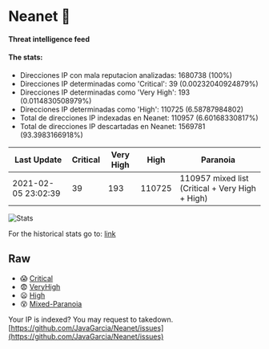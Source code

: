 # Neanet :hocho:
#### Threat intelligence feed
#### The stats:

- Direcciones IP con mala reputacion analizadas: 1680738 (100%)
- Direcciones IP determinadas como 'Critical':  39 (0.00232040924879%)
- Direcciones IP determinadas como 'Very High':  193 (0.0114830508979%)
- Direcciones IP determinadas como 'High':  110725 (6.58787984802)
- Total de direcciones IP indexadas en Neanet:  110957 (6.60168330817%)
- Total de direcciones IP descartadas en Neanet:  1569781 (93.3983166918%)

| Last Update | Critical | Very High | High | Paranoia |
| --- | --- | --- | --- | --- |
| 2021-02-05 23:02:39 | 39 | 193 | 110725 | 110957 mixed list (Critical + Very High + High)|

![Stats](https://docs.google.com/spreadsheets/d/e/2PACX-1vSnaNMIXVabIpDJjufMlzH7poXnshF3mgd8Is1g9ytUEzVsP5my4Trn8f-xkoLLQ38xpL3HtmUexLo6/pubchart?oid=501124687&format=image)

For the historical stats go to: [link](/stats.csv)
## Raw
- :scream: [Critical](https://raw.githubusercontent.com/JavaGarcia/Neanet/master/blacklists/neanet_critical.txt)
- :fearful: [VeryHigh](https://raw.githubusercontent.com/JavaGarcia/Neanet/master/blacklists/neanet_veryHigh.txtt)
- :frowning: [High](https://raw.githubusercontent.com/JavaGarcia/Neanet/master/blacklists/neanet_high.txt)
- :dizzy_face: [Mixed-Paranoia](https://raw.githubusercontent.com/JavaGarcia/Neanet/master/blacklists/neanet_all.txt)


Your IP is indexed? You may request to takedown. [https://github.com/JavaGarcia/Neanet/issues](https://github.com/JavaGarcia/Neanet/issues)





















































































































































































































































































































































































































































































































































































































































































































































































































































































































































































































































































































































































































































































































































































































































































































































































































































































































































































































































































































































































































































































































































































































































































































































































































































































































































































































































































































































































































































































































































































































































































































































































































































































































































































































































































































































































































































































































































































































































































































































































































































































































































